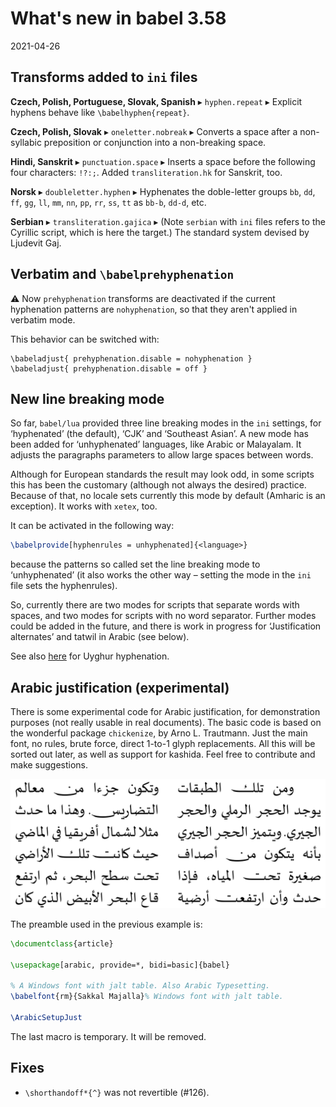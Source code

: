 # What's new in babel 3.58

2021-04-26

## Transforms added to `ini` files

**Czech, Polish, Portuguese, Slovak, Spanish** ▸ `hyphen.repeat` ▸ Explicit hyphens behave like `\babelhyphen{repeat}`.

**Czech, Polish, Slovak** ▸  `oneletter.nobreak` ▸ Converts a space after a non-syllabic preposition or conjunction into a non-breaking space.

**Hindi, Sanskrit** ▸ `punctuation.space` ▸ Inserts a space before the following
four characters: `!?:;`. Added `transliteration.hk` for
Sanskrit, too.

**Norsk** ▸ `doubleletter.hyphen` ▸ Hyphenates the doble-letter groups `bb`, `dd`, `ff`, `gg`, `ll`, `mm`, `nn`, `pp`, `rr`, `ss`, `tt` as `bb-b`, `dd-d`, etc. 

**Serbian** ▸ `transliteration.gajica` ▸ (Note `serbian` with `ini` files refers to the Cyrillic script, which is here the target.) The standard system devised by Ljudevit Gaj. 

## Verbatim and `\babelprehyphenation`

⚠ Now `prehyphenation` transforms are deactivated if the current
hyphenation patterns are `nohyphenation`, so that they aren't applied
in verbatim mode.

This behavior can be switched with:
```
\babeladjust{ prehyphenation.disable = nohyphenation }
\babeladjust{ prehyphenation.disable = off }
```

## New line breaking mode

So far, `babel/lua` provided three line breaking modes in the `ini`
settings, for ‘hyphenated’ (the default), ‘CJK’ and ‘Southeast Asian’. A
new mode has been added for ‘unhyphenated’ languages, like Arabic or
Malayalam. It adjusts the paragraphs parameters to allow large spaces
between words.

Although for European standards the result may look odd, in some
scripts this has been the customary (although not always the desired)
practice. Because of that, no locale sets currently this mode by
default (Amharic is an exception). It works with `xetex`, too.

It can be activated in the following way:
```tex
\babelprovide[hyphenrules = unhyphenated]{<language>}
```
because the patterns so called set the line breaking mode to
‘unhyphenated’ (it also works the other way – setting the mode in the
`ini` file sets the hyphenrules).

So, currently there are two modes for scripts that separate words with
spaces, and two modes for scripts with no word separator. Further modes
could be added in the future, and there is work in progress for
‘Justification alternates’ and tatwil in Arabic (see below).

See also [here](whats-new-in-babel-3.57.md) for Uyghur hyphenation.

## Arabic justification (experimental)

There is some experimental code for Arabic justification, for
demonstration purposes (not really usable in real documents). The basic
code is based on the wonderful package `chickenize`, by Arno L.
Trautmann. Just the main font, no rules, brute force, direct 1-to-1
glyph replacements. All this will be sorted out later, as well as
support for kashida. Feel free to contribute and make suggestions.

![Arabic-justify](../media/arabic-justification.png)

The preamble used in the previous example is:
```tex
\documentclass{article}

\usepackage[arabic, provide=*, bidi=basic]{babel}

% A Windows font with jalt table. Also Arabic Typesetting.
\babelfont{rm}{Sakkal Majalla}% Windows font with jalt table.

\ArabicSetupJust
```
The last macro is temporary. It will be removed.

## Fixes

* `\shorthandoff*{^}` was not revertible (#126).
